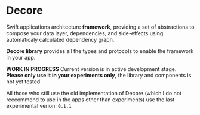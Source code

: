 # Decore

Swift applications architecture **framework**, providing a set of abstractions to compose 
your data layer, dependencies, and side-effects using automaticaly calculated dependency graph.

**Decore library** provides all the types and protocols to enable the framework in your app.
 
**WORK IN PROGRESS**
Current version is in active development stage.
**Please only use it in your experiments only**, the library and components is not yet tested.

All those who still use the old implementation of Decore 
(which I do not reccommend to use in the apps other than experiments) 
use the last experimental verion: `0.1.1`
